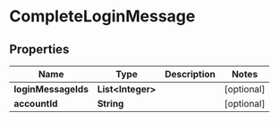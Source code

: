 

# CompleteLoginMessage


## Properties

| Name | Type | Description | Notes |
|------------ | ------------- | ------------- | -------------|
|**loginMessageIds** | **List&lt;Integer&gt;** |  |  [optional] |
|**accountId** | **String** |  |  [optional] |



